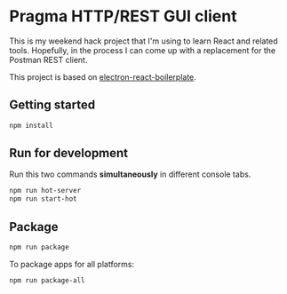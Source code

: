 # Pragma HTTP/REST GUI client

This is my weekend hack project that I'm using to learn React and related tools.
Hopefully, in the process I can come up with a replacement for the Postman REST client.

This project is based on [electron-react-boilerplate](https://github.com/chentsulin/electron-react-boilerplate).

## Getting started

```sh
npm install
```

## Run for development

Run this two commands __simultaneously__ in different console tabs.

```sh
npm run hot-server
npm run start-hot
```


## Package

```sh
npm run package
```

To package apps for all platforms:

```sh
npm run package-all
```
